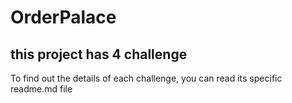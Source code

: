 # OrderPalace

## this project has 4 challenge 

To find out the details of each challenge, you can read its specific readme.md file
